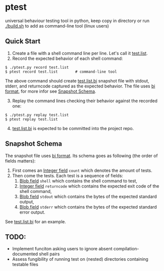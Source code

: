 # ptest

universal behaviour testing tool in python, keep copy in directory or run [./build.sh](./build.sh) to add as command-line tool (linux users)
    
## Quick Start

1. Create a file with a shell command line per line. Let's call it [test.list](./test.list).
2. Record the expected behavior of each shell command:
```console
$ ./ptest.py record test.list
$ ptest record test.list        # command-line tool
```
The above command should create [test.list.bi](./test.list.bi) snapshot file with stdout, stderr, and returncode captured as the expected behavior. The file uses [bi format](https://github.com/tsoding/bi-format), for more infor see [Snapshot Schema](#snapshot-schema).

3. Replay the command lines checking their behavior against the recorded one:
```console
$ ./ptest.py replay test.list
$ ptest replay test.list
```
    
4. [test.list.bi](./test.list.bi) is expected to be committed into the project repo.

## Snapshot Schema

The snapshot file uses [bi format](https://github.com/tsoding/bi-format). Its schema goes as following (the order of fields matters):

1. First comes an [Integer field][integer-field] `count` which denotes the amount of tests.
2. Then come the tests. Each test is a sequence of fields:
   1. [Blob field][blob-field] `shell` which contains the shell command to test,
   2. [Integer field][integer-field] `returncode` which contains the expected exit code of the shell command,
   3. [Blob field][blob-field] `stdout` which contains the bytes of the expected standard output,
   4. [Blob field][blob-field] `stderr` which contains the bytes of the expected standard error output.

See [test.list.bi](./test.list.bi) for an example.

[integer-field]: https://github.com/tsoding/bi-format/blob/5db184d9631cf2476a9fdf83b3daf1443eb6f18d/README.md#integer-field
[blob-field]: https://github.com/tsoding/bi-format/blob/5db184d9631cf2476a9fdf83b3daf1443eb6f18d/README.md#blob-field

## TODO:

- Implement funciton asking users to ignore absent compilation-documented shell pairs
- Assess fungibility of running test on (nested) directories containing testable files
